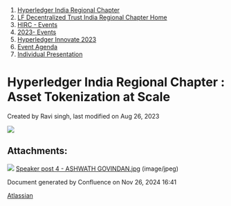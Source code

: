1. [Hyperledger India Regional Chapter](index.html)
2. [LF Decentralized Trust India Regional Chapter Home](LF-Decentralized-Trust-India-Regional-Chapter-Home_19169282.html)
3. [HIRC - Events](HIRC---Events_19169346.html)
4. [2023- Events](2023--Events_19170522.html)
5. [Hyperledger Innovate 2023](Hyperledger-Innovate-2023_19171049.html)
6. [Event Agenda](Event-Agenda_19171152.html)
7. [Individual Presentation](Individual-Presentation_19171163.html)

# Hyperledger India Regional Chapter : Asset Tokenization at Scale

Created by Ravi singh, last modified on Aug 26, 2023

![](attachments/19171169/19171181.jpg?height=400)

## Attachments:

![](images/icons/bullet_blue.gif) [Speaker post 4 - ASHWATH GOVINDAN.jpg](attachments/19171169/19171181.jpg) (image/jpeg)

Document generated by Confluence on Nov 26, 2024 16:41

[Atlassian](http://www.atlassian.com/)
